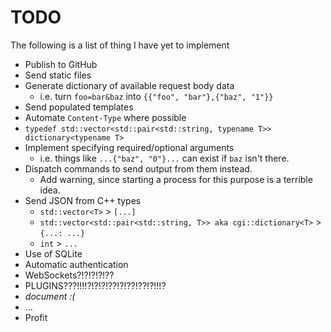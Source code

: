 # TODO

The following is a list of thing I have yet to implement

- Publish to GitHub
- Send static files
- Generate dictionary of available request body data
  - i.e. turn `foo=bar&baz` into `{{"foo", "bar"},{"baz", "1"}}`
- Send populated templates
- Automate `Content-Type` where possible
- `typedef std::vector<std::pair<std::string, typename T>> dictionary<typename T>`
- Implement specifying required/optional arguments
  - i.e. things like `...{"baz", "0"}...` can exist if `baz` isn't there.
- Dispatch commands to send output from them instead.
  - Add warning, since starting a process for this purpose is a terrible idea.
- Send JSON from C++ types
  - `std::vector<T>` > `[...]`
  - `std::vector<std::pair<std::string, T>> aka cgi::dictionary<T>` > `{...: ...}`
  - `int` > `...`
- Use of SQLite
- Automatic authentication
- WebSockets?!?!?!?!??
- PLUGINS???!!!!?!?!?!??!?!??!??!?!!!?
- *document :(*
- ...
- Profit

